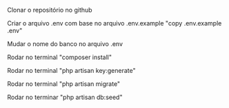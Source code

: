 Clonar o repositório no github

Criar o arquivo .env com base no arquivo .env.example "copy .env.example .env"

Mudar o nome do banco no arquivo .env

Rodar no terminal "composer install"

Rodar no terminal "php artisan key:generate"

Rodar no terminal "php artisan migrate"

Rodar no terminar "php artisan db:seed"
